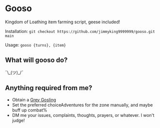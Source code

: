 # Gooso
Kingdom of Loathing item farming script, geese included!

Installation: ```git checkout https://github.com/jimmyking9999999/gooso.git main```

Usage: `gooso {turns}, {item}`

## What will gooso do?
¯\\_(ツ)\_/¯

## Anything required from me?
 - Obtain a [Grey Gosling](https://kol.coldfront.net/thekolwiki/index.php/Grey_gosling)
 - Set the preferred choiceAdventures for the zone manually, and maybe buff up combat%
 - DM me your issues, complaints, thoughts, prayers, or whatever. I won't judge!
